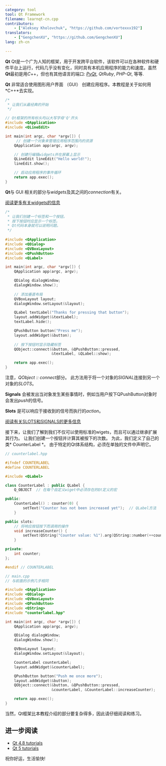 ```yaml
---
category: tool
tool: Qt Framework
filename: learnqt-cn.cpp
contributors:
    - ["Aleksey Kholovchuk", "https://github.com/vortexxx192"]
translators:
    - ["GengchenXU", "https://github.com/GengchenXU"]
lang: zh-cn
    
---
```


**Qt** Qt是一个广为人知的框架，用于开发跨平台软件，该软件可以在各种软件和硬件平台上运行，代码几乎没有变化，同时具有本机应用程序的能力和速度。虽然**Qt**最初是用*C*++，但也有其他语言的端口: *[PyQt](https://learnxinyminutes.com/docs/pyqt/)*, *QtRuby*, *PHP-Qt*, 等等.

**Qt** 非常适合使用图形用户界面 （GUI） 创建应用程序。本教程是关于如何用*C++*去实现。

```c++
/*
 * 让我们从最经典的开始
 */

// Qt框架的所有标头均以大写字母'Q'开头
#include <QApplication>
#include <QLineEdit>

int main(int argc, char *argv[]) {
	 // 创建一个对象来管理应用程序范围内的资源
    QApplication app(argc, argv);

    // 创建行编辑widgets并在屏幕上显示
    QLineEdit lineEdit("Hello world!");
    lineEdit.show();

    // 启动应用程序的事件循环
    return app.exec();
}
```

**Qt**与 GUI 相关的部分与*widgets*及其之间的*connection*有关。

[阅读更多有关widgets的信息](http://doc.qt.io/qt-5/qtwidgets-index.html)

```c++
/*
 * 让我们创建一个标签和一个按钮。
 * 按下按钮时应显示一个标签。
 * Qt代码本身就可以说明问题。
 */
 
#include <QApplication>
#include <QDialog>
#include <QVBoxLayout>
#include <QPushButton>
#include <QLabel>

int main(int argc, char *argv[]) {
    QApplication app(argc, argv);

    QDialog dialogWindow;
    dialogWindow.show();
    
    // 添加垂直布局
    QVBoxLayout layout;
    dialogWindow.setLayout(&layout);  

    QLabel textLabel("Thanks for pressing that button");
    layout.addWidget(&textLabel);
    textLabel.hide();

    QPushButton button("Press me");
    layout.addWidget(&button);
    
    // 按下按钮时显示隐藏标签
    QObject::connect(&button, &QPushButton::pressed,
                     &textLabel, &QLabel::show);

    return app.exec();
}
```

注意，*QObject :: connect*部分。 此方法用于将一个对象的*SIGNAL*连接到另一个对象的*SLOTS*。

**Signals** 会被发出当对象发生某些事情时，例如当用户按下QPushButton对象时会发出*push*的信号。

**Slots** 是可以响应于接收到的信号而执行的*action*。

[阅读有关SLOTS和SIGNALS的更多信息](http://doc.qt.io/qt-5/signalsandslots.html)


接下来，让我们了解到我们不仅可以使用标准的wigets，而且可以通过继承扩展其行为。 让我们创建一个按钮并计算其被按下的次数。 为此，我们定义了自己的类* CounterLabel *。 由于特定的Qt体系结构，必须在单独的文件中声明它。

```c++
// counterlabel.hpp

#ifndef COUNTERLABEL
#define COUNTERLABEL

#include <QLabel>

class CounterLabel : public QLabel {
    Q_OBJECT  // 在每个自定义wiget中必须存在的Qt定义的宏

public:
    CounterLabel() : counter(0) {
        setText("Counter has not been increased yet");  // QLabel方法
    }

public slots:
    // 将响应按钮按下而调用的操作
    void increaseCounter() {
        setText(QString("Counter value: %1").arg(QString::number(++counter)));
    }

private:
    int counter;
};

#endif // COUNTERLABEL
```

```c++
// main.cpp
// 与前面的示例几乎相同

#include <QApplication>
#include <QDialog>
#include <QVBoxLayout>
#include <QPushButton>
#include <QString>
#include "counterlabel.hpp"

int main(int argc, char *argv[]) {
    QApplication app(argc, argv);

    QDialog dialogWindow;
    dialogWindow.show();

    QVBoxLayout layout;
    dialogWindow.setLayout(&layout);

    CounterLabel counterLabel;
    layout.addWidget(&counterLabel);

    QPushButton button("Push me once more");
    layout.addWidget(&button);
    QObject::connect(&button, &QPushButton::pressed,
                     &counterLabel, &CounterLabel::increaseCounter);

    return app.exec();
}
```

当然，Qt框架比本教程介绍的部分要复杂得多，因此请仔细阅读和练习。

## 进一步阅读
- [Qt 4.8 tutorials](http://doc.qt.io/qt-4.8/tutorials.html)
- [Qt 5 tutorials](http://doc.qt.io/qt-5/qtexamplesandtutorials.html)

祝你好运，生活愉快!

